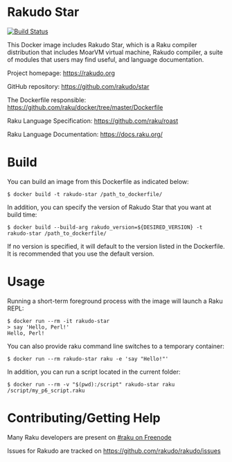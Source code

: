 # Rakudo Star

[![Build Status](https://travis-ci.org/raku/docker.svg?branch=master)](https://travis-ci.org/Raku/docker)

This Docker image includes Rakudo Star, which is a Raku compiler distribution that includes MoarVM
virtual machine, Rakudo compiler, a suite of modules that users may find useful, and language documentation.

Project homepage: https://rakudo.org

GitHub repository: https://github.com/rakudo/star

The Dockerfile responsible: https://github.com/raku/docker/tree/master/Dockerfile

Raku Language Specification: https://github.com/raku/roast

Raku Language Documentation: https://docs.raku.org/

# Build

You can build an image from this Dockerfile as indicated below:

    $ docker build -t rakudo-star /path_to_dockerfile/

In addition, you can specify the version of Rakudo Star that you want at build time:

    $ docker build --build-arg rakudo_version=${DESIRED_VERSION} -t rakudo-star /path_to_dockerfile/

If no version is specified, it will default to the version listed in the Dockerfile. It is recommended that
you use the default version.

# Usage

Running a short-term foreground process with the image will launch a Raku REPL:

    $ docker run --rm -it rakudo-star
    > say 'Hello, Perl!'
    Hello, Perl!

You can also provide raku command line switches to a temporary container:

    $ docker run --rm rakudo-star raku -e 'say "Hello!"'

In addition, you can run a script located in the current folder:

    $ docker run --rm -v "$(pwd):/script" rakudo-star raku /script/my_p6_script.raku

# Contributing/Getting Help

Many Raku developers are present on [#raku on Freenode](https://webchat.freenode.net/#raku)

Issues for Rakudo are tracked on https://github.com/rakudo/rakudo/issues
